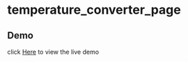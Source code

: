 ﻿# temperature_converter_page

 ## Demo
 click [Here](https://rihanbadhon.github.io/temperature_converter_page/) to view the live demo
